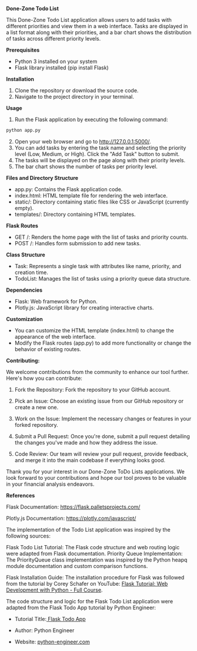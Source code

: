 **Done-Zone Todo List**

This Done-Zone Todo List application allows users to add tasks with different priorities and view them in a web interface. Tasks are displayed in a list format along with their priorities, and a bar chart shows the distribution of tasks across different priority levels.

**Prerequisites**

* Python 3 installed on your system
* Flask library installed (pip install Flask)

**Installation**

1. Clone the repository or download the source code.
2. Navigate to the project directory in your terminal.

**Usage**

1. Run the Flask application by executing the following command:
```python
python app.py
```

2. Open your web browser and go to http://127.0.0.1:5000/.
3. You can add tasks by entering the task name and selecting the priority level (Low, Medium, or High). Click the "Add Task" button to submit.
4. The tasks will be displayed on the page along with their priority levels.
5. The bar chart shows the number of tasks per priority level.

**Files and Directory Structure**

* app.py: Contains the Flask application code.
* index.html: HTML template file for rendering the web interface.
* static/: Directory containing static files like CSS or JavaScript (currently empty).
* templates/: Directory containing HTML templates.

**Flask Routes**

* GET /: Renders the home page with the list of tasks and priority counts.
* POST /: Handles form submission to add new tasks.

**Class Structure**

* Task: Represents a single task with attributes like name, priority, and creation time.
* TodoList: Manages the list of tasks using a priority queue data structure.

**Dependencies**

* Flask: Web framework for Python.
* Plotly.js: JavaScript library for creating interactive charts.

**Customization**
* You can customize the HTML template (index.html) to change the appearance of the web interface.
* Modify the Flask routes (app.py) to add more functionality or change the behavior of existing routes.

**Contributing:**

We welcome contributions from the community to enhance our tool further. Here's how you can contribute:

1. Fork the Repository: Fork the repository to your GitHub account.

2. Pick an Issue: Choose an existing issue from our GitHub repository or create a new one.

3. Work on the Issue: Implement the necessary changes or features in your forked repository.

4. Submit a Pull Request: Once you're done, submit a pull request detailing the changes you've made and how they address the issue.

5.  Code Review: Our team will review your pull request, provide feedback, and merge it into the main codebase if everything looks good.

Thank you for your interest in our Done-Zone ToDo Lists applications. We look forward to your contributions and hope our tool proves to be valuable in your financial analysis endeavors.

**References**

Flask Documentation: https://flask.palletsprojects.com/

Plotly.js Documentation: https://plotly.com/javascript/

The implementation of the Todo List application was inspired by the following sources:

Flask Todo List Tutorial: The Flask code structure and web routing logic were adapted from Flask documentation.
Priority Queue Implementation: The PriorityQueue class implementation was inspired by the Python heapq module documentation and custom comparison functions.

Flask Installation Guide: The installation procedure for Flask was followed from the tutorial by Corey Schafer on YouTube: [Flask Tutorial: Web Development with Python - Full Course](https://youtu.be/GHvj1ivQ7ms).


The code structure and logic for the Flask Todo List application were adapted from the Flask Todo App tutorial by Python Engineer:

* Tutorial Title:[ Flask Todo App](https://www.python-engineer.com/posts/flask-todo-app/)

* Author: Python Engineer

* Website: [python-engineer.com](https://www.python-engineer.com/)
